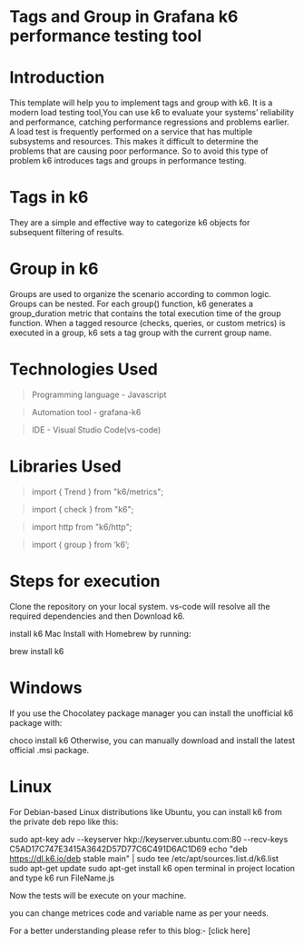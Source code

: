 # Tags and Group in Grafana k6 performance testing tool
# Introduction
 This template will help you to implement tags and group with k6. It is a modern load testing tool,You can use k6 to evaluate your systems’ reliability and performance, catching performance regressions and problems earlier.
A load test is frequently performed on a service that has multiple subsystems and resources. This makes it difficult to determine the problems that are causing poor performance. So to avoid this type of problem k6 introduces tags and groups in performance testing.

# Tags in k6
They are a simple and effective way to categorize k6 objects for subsequent filtering of results.
# Group in k6
Groups are used to organize the scenario according to common logic. Groups can be nested. For each group() function, k6 generates a group_duration metric that contains the total execution time of the group function. When a tagged resource (checks, queries, or custom metrics) is executed in a group, k6 sets a tag group with the current group name.

# Technologies Used
> Programming language - Javascript

> Automation tool - grafana-k6

> IDE - Visual Studio Code(vs-code)
# Libraries Used
>import { Trend } from "k6/metrics";

>import { check } from "k6";

>import http from "k6/http";

>import { group } from ‘k6’;



# Steps for execution
Clone the repository on your local system. vs-code will resolve all the required dependencies and then Download k6.

install k6
Mac
Install with Homebrew by running:

brew install k6
# Windows
If you use the Chocolatey package manager you can install the unofficial k6 package with:

  choco install k6
Otherwise, you can manually download and install the latest official .msi package.

# Linux
For Debian-based Linux distributions like Ubuntu, you can install k6 from the private deb repo like this:

sudo apt-key adv --keyserver hkp://keyserver.ubuntu.com:80 --recv-keys C5AD17C747E3415A3642D57D77C6C491D6AC1D69
echo "deb https://dl.k6.io/deb stable main" | sudo tee /etc/apt/sources.list.d/k6.list
sudo apt-get update
sudo apt-get install k6
open terminal in project location and type k6 run FileName.js

Now the tests will be execute on your machine.

you can change metrices code and variable name as per your needs.

For a better understanding please refer to this blog:- [click here]
